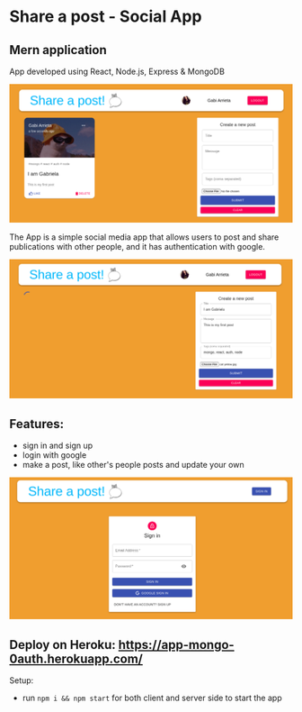 # Share a post - Social App

## Mern application

App developed using React, Node.js, Express & MongoDB 

<img src='./client/src/images/image0.png' />

The App is a simple social media app that allows users to post and share publications with other people,
and it has authentication with google.

<img src='./client/src/images/image1.png' />

## Features:
- sign in and sign up
- login with google
- make a post, like other's people posts and update your own

<img src='./client/src/images/image2.png' />

## Deploy on Heroku: https://app-mongo-0auth.herokuapp.com/

Setup:
- run ```npm i && npm start``` for both client and server side to start the app
